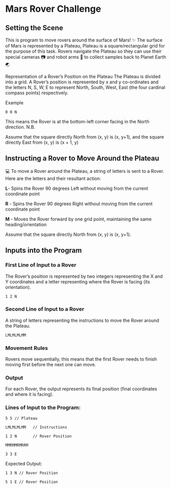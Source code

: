 # Mars Rover Challenge

## Setting the Scene

This is program to move rovers around the surface of Mars!
✨
The surface of Mars is represented by a Plateau,
Plateau is a square/rectangular grid for the purpose of this task.
Rovers navigate the Plateau so they can use their special cameras 📷 and robot arms
🦾 to collect samples back to Planet Earth 🌏

Representation of a Rover’s Position on the Plateau
The Plateau is divided into a grid. A Rover’s position is represented by x and y
co-ordinates and the letters N, S, W, E to represent North, South, West, East (the four
cardinal compass points) respectively.

Example

`0 0 N`

This means the Rover is at the bottom-left corner facing in the North direction.
N.B.

Assume that the square directly North from (x, y) is (x, y+1), and the square directly
East from (x, y) is (x + 1, y)

## Instructing a Rover to Move Around the Plateau

💻 To move a Rover around the Plateau, a string of letters is sent to a Rover.
Here are the letters and their resultant action:

**L**- Spins the Rover 90 degrees Left without moving from the current coordinate point

**R** - Spins the Rover 90 degrees Right without moving from the current coordinate point

**M** - Moves the Rover forward by one grid point, maintaining the same heading/orientation

Assume that the square directly North from (x, y) is (x, y+1).

## Inputs into the Program

### First Line of Input to a Rover

The Rover’s position is represented by two integers representing the X and Y coordinates and a letter representing where the Rover is facing (its orientation).

`1 2 N`

### Second Line of Input to a Rover

A string of letters representing the instructions to move the Rover around the Plateau.

`LMLMLMLMM`

### Movement Rules

Rovers move sequentially, this means that the first Rover needs to finish moving first
before the next one can move.

### Output

For each Rover, the output represents its final position (final coordinates and where it is facing).

### Lines of Input to the Program:

`5 5 // Plateau`

`LMLMLMLMM   // Instructions`

`1 2 N       // Rover Position`

`MMRMMRMRRM`

`3 3 E`

Expected Output:

`1 3 N // Rover Position`

`5 1 E // Rover Position`
